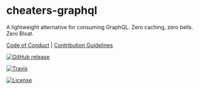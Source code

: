# cheaters-graphql

A lightweight alternative for consuming GraphQL. Zero caching, zero bells. Zero Bloat.

[Code of Conduct](./CODE_OF_CONDUCT.md) |
[Contribution Guidelines](./.github/CONTRIBUTING.md)

[![GitHub release](https://img.shields.io/github/tag/manifoldco/cheaters-graphql.svg?label=latest)](https://github.com/manifoldco/cheaters-graphql/releases)

[![Travis](https://img.shields.io/travis/manifoldco/cheaters-graphql/master.svg)](https://travis-ci.org/manifoldco/cheaters-graphql)

[![License](https://img.shields.io/badge/license-BSD-blue.svg)](./LICENSE.md)
